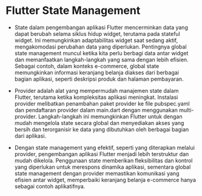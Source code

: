 <h1>Flutter State Management</h1>

- State dalam pengembangan aplikasi Flutter mencerminkan data yang dapat berubah selama siklus hidup widget, terutama pada stateful widget. Ini memungkinkan adaptabilitas widget saat sedang aktif, mengakomodasi perubahan data yang diperlukan. Pentingnya global state management muncul ketika kita perlu berbagi data antar widget dan memanfaatkan langkah-langkah yang sama dengan lebih efisien. Sebagai contoh, dalam konteks e-commerce, global state memungkinkan informasi keranjang belanja diakses dari berbagai bagian aplikasi, seperti deskripsi produk dan halaman pembayaran.

- Provider adalah alat yang mempermudah manajemen state dalam Flutter, terutama ketika kompleksitas aplikasi meningkat. Instalasi provider melibatkan penambahan paket provider ke file pubspec.yaml dan pendaftaran provider dalam main.dart dengan menggunakan multi-provider. Langkah-langkah ini memungkinkan Flutter untuk dengan mudah mengelola state secara global dan menyediakan akses yang bersih dan terorganisir ke data yang dibutuhkan oleh berbagai bagian dari aplikasi.

- Dengan state management yang efektif, seperti yang diterapkan melalui provider, pengembangan aplikasi Flutter menjadi lebih terstruktur dan mudah dikelola. Penggunaan state memberikan fleksibilitas dan kontrol yang diperlukan untuk merespons dinamika aplikasi, sementara global state management dengan provider memastikan komunikasi yang efisien antar widget, memperbaiki keranjang belanja e-commerce hanya sebagai contoh aplikatifnya.